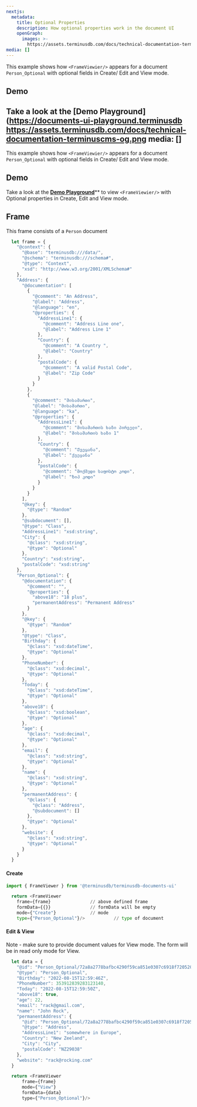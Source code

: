```yaml
---
nextjs:
  metadata:
    title: Optional Properties
    description: How optional properties work in the document UI
    openGraph:
      images: >-
        https://assets.terminusdb.com/docs/technical-documentation-terminuscms-og.png
media: []
---
```


This example shows how `<FrameViewier/>` appears for a document `Person_Optional` with optional fields in Create/ Edit and View mode.

## Demo

Take a look at the [**Demo Playground**](https://documents-ui-playground.terminusdb
    https://assets.terminusdb.com/docs/technical-documentation-terminuscms-og.png
media: []
---

This example shows how `<FrameViewier/>` appears for a document `Person_Optional` with optional fields in Create/ Edit and View mode.

## Demo

Take a look at the [**Demo Playground**](https://documents-ui-playground.terminusdb.com/Optional)\*\* to view `<FrameViewier/>` with Optional properties in Create, Edit and View mode.

## Frame

This frame consists of a `Person` document

```javascript
  let frame = {
    "@context": {
      "@base": "terminusdb:///data/",
      "@schema": "terminusdb:///schema#",
      "@type": "Context",
      "xsd": "http://www.w3.org/2001/XMLSchema#"
    },
    "Address": {
      "@documentation": [
        {
          "@comment": "An Address",
          "@label": "Address",
          "@language": "en",
          "@properties": {
            "AddressLine1": {
              "@comment": "Address Line one",
              "@label": "Address Line 1"
            },
            "Country": {
              "@comment": "A Country ",
              "@label": "Country"
            },
            "postalCode": {
              "@comment": "A valid Postal Code",
              "@label": "Zip Code"
            }
          }
        },
        {
          "@comment": "მისამართი",
          "@label": "მისამართი",
          "@language": "ka",
          "@properties": {
            "AddressLine1": {
              "@comment": "მისამართის ხაზი პირველი",
              "@label": "მისამართის ხაზი 1"
            },
            "Country": {
              "@comment": "Ქვეყანა",
              "@label": "ქვეყანა"
            },
            "postalCode": {
              "@comment": "მოქმედი საფოსტო კოდი",
              "@label": "Ზიპ კოდი"
            }
          }
        }
      ],
      "@key": {
        "@type": "Random"
      },
      "@subdocument": [],
      "@type": "Class",
      "AddressLine1": "xsd:string",
      "City": {
        "@class": "xsd:string",
        "@type": "Optional"
      },
      "Country": "xsd:string",
      "postalCode": "xsd:string"
    },
    "Person_Optional": {
      "@documentation": {
        "@comment": "",
        "@properties": {
          "above18": "18 plus",
          "permanentAddress": "Permanent Address"
        }
      },
      "@key": {
        "@type": "Random"
      },
      "@type": "Class",
      "Birthday": {
        "@class": "xsd:dateTime",
        "@type": "Optional"
      },
      "PhoneNumber": {
        "@class": "xsd:decimal",
        "@type": "Optional"
      },
      "Today": {
        "@class": "xsd:dateTime",
        "@type": "Optional"
      },
      "above18": {
        "@class": "xsd:boolean",
        "@type": "Optional"
      },
      "age": {
        "@class": "xsd:decimal",
        "@type": "Optional"
      },
      "email": {
        "@class": "xsd:string",
        "@type": "Optional"
      },
      "name": {
        "@class": "xsd:string",
        "@type": "Optional"
      },
      "permanentAddress": {
        "@class": {
          "@class": "Address",
          "@subdocument": []
        },
        "@type": "Optional"
      },
      "website": {
        "@class": "xsd:string",
        "@type": "Optional"
      }
    }
  }
```

#### Create

```python
import { FrameViewer } from '@terminusdb/terminusdb-documents-ui'

  return <FrameViewer
    frame={frame}               // above defined frame          
    formData={{}}               // formData will be empty
    mode={"Create"}             // mode 
    type={"Person_Optional"}/>           // type of document 
```

#### Edit & View

Note - make sure to provide document values for View mode. The form will be in read only mode for View.

```javascript
  let data = {
    "@id": "Person_Optional/72a8a2778bafbc4290f59ca851e0307c6918f7205207d93ac1b2a1f796a94587",
    "@type": "Person_Optional",
    "Birthday": "2022-08-15T12:59:46Z",
    "PhoneNumber": 353912839283123140,
    "Today": "2022-08-15T12:59:50Z",
    "above18": true,
    "age": 22,
    "email": "rack@gmail.com",
    "name": "John Rock",
    "permanentAddress": {
      "@id": "Person_Optional/72a8a2778bafbc4290f59ca851e0307c6918f7205207d93ac1b2a1f796a94587/permanentAddress/Address/5879ec85b65bb0caaa03f48e99073a9d4302c31ec3c3a382889a12980899e95f",
      "@type": "Address",
      "AddressLine1": "somewhere in Europe",
      "Country": "New Zeeland",
      "City": "City",
      "postalCode": "NZ29038"
    },
    "website": "rack@rocking.com"
  }

  return <FrameViewer
      frame={frame}
      mode={"View"}
      formData={data}
      type={"Person_Optional"}/>
```
